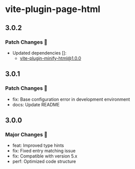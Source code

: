 # vite-plugin-page-html

## 3.0.2

### Patch Changes 🌟

- Updated dependencies []:
  - vite-plugin-minify-html@1.0.0

## 3.0.1

### Patch Changes 🌟

- fix: Base configuration error in development environment
- docs: Update README

## 3.0.0

### Major Changes 🎉

- feat: Improved type hints
- fix: Fixed entry matching issue
- fix: Compatible with version 5.x
- perf: Optimized code structure
